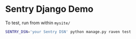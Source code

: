 # Sentry Django Demo

To test, run from within `mysite/`

```sh
SENTRY_DSN='your Sentry DSN' python manage.py raven test
```
